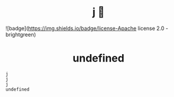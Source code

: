 
<h1 align="center">j 👋</h1>
  
![badge](https://img.shields.io/badge/license-Apache license 2.0	-brightgreen)<br />
    <h1 align="center">undefined</h1>

    j
    j
    j
    undefined
    
    